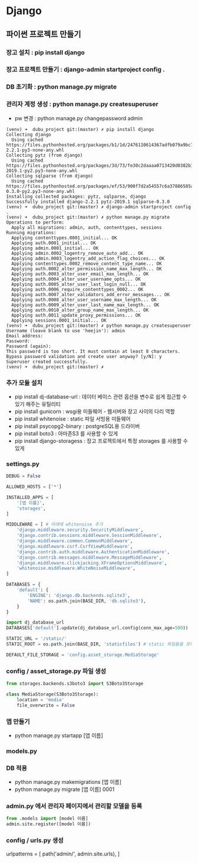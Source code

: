 # Django
## 파이썬 프로젝트 만들기
### 장고 설치 : pip install django
### 장고 프로젝트 만들기 : django-admin startproject config .
### DB 초기화 : python manage.py migrate
### 관리자 계정 생성 : python manage.py createsuperuser
- pw 변경 : python manage.py changepassword admin

```terminal
(venv) ➜  dubu_project git:(master) ✗ pip install django
Collecting django
  Using cached https://files.pythonhosted.org/packages/b1/1d/2476110614367adfb079a9bc718621f9fc8351e9214e1750cae1832d4090/Django-2.2.1-py3-none-any.whl
Collecting pytz (from django)
  Using cached https://files.pythonhosted.org/packages/3d/73/fe30c2daaaa0713420d0382b16fbb761409f532c56bdcc514bf7b6262bb6/pytz-2019.1-py2.py3-none-any.whl
Collecting sqlparse (from django)
  Using cached https://files.pythonhosted.org/packages/ef/53/900f7d2a54557c6a37886585a91336520e5539e3ae2423ff1102daf4f3a7/sqlparse-0.3.0-py2.py3-none-any.whl
Installing collected packages: pytz, sqlparse, django
Successfully installed django-2.2.1 pytz-2019.1 sqlparse-0.3.0
(venv) ➜  dubu_project git:(master) ✗ django-admin startproject config .
(venv) ➜  dubu_project git:(master) ✗ python manage.py migrate
Operations to perform:
  Apply all migrations: admin, auth, contenttypes, sessions
Running migrations:
  Applying contenttypes.0001_initial... OK
  Applying auth.0001_initial... OK
  Applying admin.0001_initial... OK
  Applying admin.0002_logentry_remove_auto_add... OK
  Applying admin.0003_logentry_add_action_flag_choices... OK
  Applying contenttypes.0002_remove_content_type_name... OK
  Applying auth.0002_alter_permission_name_max_length... OK
  Applying auth.0003_alter_user_email_max_length... OK
  Applying auth.0004_alter_user_username_opts... OK
  Applying auth.0005_alter_user_last_login_null... OK
  Applying auth.0006_require_contenttypes_0002... OK
  Applying auth.0007_alter_validators_add_error_messages... OK
  Applying auth.0008_alter_user_username_max_length... OK
  Applying auth.0009_alter_user_last_name_max_length... OK
  Applying auth.0010_alter_group_name_max_length... OK
  Applying auth.0011_update_proxy_permissions... OK
  Applying sessions.0001_initial... OK
(venv) ➜  dubu_project git:(master) ✗ python manage.py createsuperuser
Username (leave blank to use 'heejin'): admin
Email address: 
Password: 
Password (again): 
This password is too short. It must contain at least 8 characters.
Bypass password validation and create user anyway? [y/N]: y
Superuser created successfully.
(venv) ➜  dubu_project git:(master) ✗ 
```
### 추가 모듈 설치
- pip install dj-database-url : 데이터 베이스 관련 옵션을 변수로 쉽게 접근할 수 있기 해주는 유틸리티
- pip install gunicorn : wsgi용 미들웨어 - 웹서버와 장고 사이의 다리 역할
- pip install whitenoise : static 파일 서빙용 미들웨어
- pip install psycopg2-binary : postgreSQL용 드라이버
- pip install boto3 : 아마존S3 를 사용할 수 있게 
- pip install django-storagess : 장고 프로젝트에서 특정 storages 를 사용할 수 있게

### settings.py
```python
DEBUG = False

ALLOWED_HOSTS = ['*']

INSTALLED_APPS = [
    '[앱 이름]',
    'storages',
]

MIDDLEWARE = [ # 아래에 whitenoise 추가
    'django.middleware.security.SecurityMiddleware',
    'django.contrib.sessions.middleware.SessionMiddleware',
    'django.middleware.common.CommonMiddleware',
    'django.middleware.csrf.CsrfViewMiddleware',
    'django.contrib.auth.middleware.AuthenticationMiddleware',
    'django.contrib.messages.middleware.MessageMiddleware',
    'django.middleware.clickjacking.XFrameOptionsMiddleware',
    'whitenoise.middleware.WhiteNoiseMiddleware',
]

DATABASES = {
    'default': {
        'ENGINE': 'django.db.backends.sqlite3',
        'NAME': os.path.join(BASE_DIR, 'db.sqlite3'),
    }
}

import dj_database_url
DATABASES['default'].update(dj_database_url.config(conn_max_age=500))

STATIC_URL = '/static/'
STATIC_ROOT = os.path.join(BASE_DIR, 'staticfiles') # static 파일들을 모아줌

DEFAULT_FILE_STORAGE = 'config.asset_storage.MediaStorage'
```

### config / asset_storage.py 파일 생성
```python
from storages.backends.s3boto3 import S3Boto3Storage

class MediaStorage(S3Boto3Storage):
    location = 'media'
    file_overwrite = False
```

### 앱 만들기
- python manage.py startapp [앱 이름]

### models.py

### DB 적용
- python manage.py makemigrations [앱 이름]
- python manage.py migrate [앱 이름] 0001

### admin.py 에서 관리자 페이지에서 관리할 모델을 등록
```python
from .models import [model 이름]
admin.site.register([model 이름])
```

### config / urls.py 생성
urlpatterns = [
    path('admin/', admin.site.urls),
]
